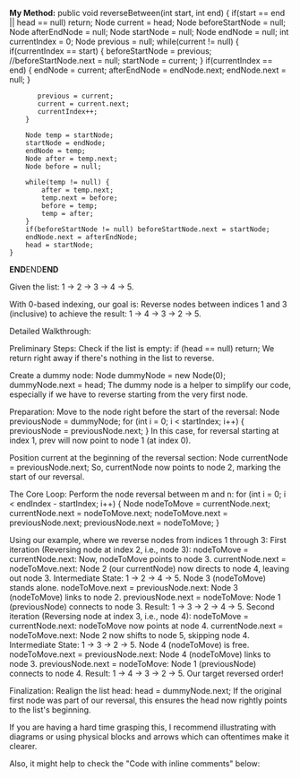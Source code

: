 **My Method:**
public void reverseBetween(int start, int end) {
if(start == end || head == null) return;
Node current = head;
Node beforeStartNode = null;
Node afterEndNode = null;
Node startNode = null;
Node endNode = null;
int currentIndex = 0;
Node previous = null;
while(current != null) {
if(currentIndex == start) {
beforeStartNode = previous;
//beforeStartNode.next = null;
startNode  = current;
}
if(currentIndex == end) {
endNode = current;
afterEndNode = endNode.next;
endNode.next = null;
}

           previous = current;
           current = current.next;
           currentIndex++;
        }

        Node temp = startNode;
        startNode = endNode;
        endNode = temp;
        Node after = temp.next;
        Node before = null;

        while(temp != null) {
            after = temp.next;
            temp.next = before;
            before = temp;
            temp = after;
        }
        if(beforeStartNode != null) beforeStartNode.next = startNode;
        endNode.next = afterEndNode;
        head = startNode;
    }
**END**END**END**

Given the list:
1 → 2 → 3 → 4 → 5.

With 0-based indexing, our goal is: Reverse nodes between indices 1 and 3 (inclusive) to achieve the result:
1 → 4 → 3 → 2 → 5.

Detailed Walkthrough:

Preliminary Steps:
Check if the list is empty:
if (head == null) return;
We return right away if there's nothing in the list to reverse.

Create a dummy node:
Node dummyNode = new Node(0);
dummyNode.next = head;
The dummy node is a helper to simplify our code, especially if we have to reverse starting from the very first node.

Preparation:
Move to the node right before the start of the reversal:
Node previousNode = dummyNode;
for (int i = 0; i < startIndex; i++) {
previousNode = previousNode.next;
}
In this case, for reversal starting at index 1, prev will now point to node 1 (at index 0).

Position current at the beginning of the reversal section:
Node currentNode = previousNode.next;
So, currentNode now points to node 2, marking the start of our reversal.

The Core Loop:
Perform the node reversal between m and n:
for (int i = 0; i < endIndex - startIndex; i++) {
Node nodeToMove = currentNode.next;
currentNode.next = nodeToMove.next;
nodeToMove.next = previousNode.next;
previousNode.next = nodeToMove;
}

Using our example, where we reverse nodes from indices 1 through 3:
First iteration (Reversing node at index 2, i.e., node 3):
nodeToMove = currentNode.next: Now, nodeToMove points to node 3.
currentNode.next = nodeToMove.next: Node 2 (our currentNode) now directs to node 4, leaving out node 3. Intermediate State: 1 → 2 → 4 → 5. Node 3 (nodeToMove) stands alone.
nodeToMove.next = previousNode.next: Node 3 (nodeToMove) links to node 2.
previousNode.next = nodeToMove: Node 1 (previousNode) connects to node 3. Result:
1 → 3 → 2 → 4 → 5.
Second iteration (Reversing node at index 3, i.e., node 4):
nodeToMove = currentNode.next: nodeToMove now points at node 4.
currentNode.next = nodeToMove.next: Node 2 now shifts to node 5, skipping node 4. Intermediate State: 1 → 3 → 2 → 5. Node 4 (nodeToMove) is free.
nodeToMove.next = previousNode.next: Node 4 (nodeToMove) links to node 3.
previousNode.next = nodeToMove: Node 1 (previousNode) connects to node 4. Result:
1 → 4 → 3 → 2 → 5.
Our target reversed order!

Finalization:
Realign the list head:
head = dummyNode.next;
If the original first node was part of our reversal, this ensures the head now rightly points to the list's beginning.

If you are having a hard time grasping this, I recommend illustrating with diagrams or using physical blocks and arrows which can oftentimes make it clearer.

Also, it might help to check the "Code with inline comments" below: